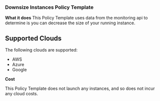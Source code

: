 ### Downsize Instances Policy Template

**What it does**
This Policy Template uses data from the monitoring api to determine is you can decrease the size of your running instance. 


## Supported Clouds
The following clouds are supported: 
- AWS
- Azure
- Google 

**Cost**

This Policy Template does not launch any instances, and so does not incur any cloud costs.
